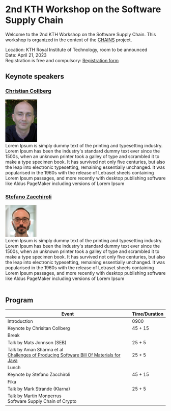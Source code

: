 # 2nd KTH Workshop on the Software Supply Chain

Welcome to the 2nd KTH Workshop on the Software Supply Chain. This workshop is organized in the context of the [CHAINS](https://chains.proj.kth.se/) project.


Location: KTH Royal Institute of Technology, room to be announced  
Date: April 21, 2023  
Registration is free and compulsory: [Registration form](https://www.kth.se/form/641b0b4cba29878959f79037)

## Keynote speakers

### [Christian Collberg](http://collberg.cs.arizona.edu/)

<img src="workshop_2_assets/christian_collberg.jpg" alt="christian collberg" width=100px />
<div>
Lorem Ipsum is simply dummy text of the printing and typesetting industry. Lorem Ipsum has been the industry's standard dummy text ever since the 1500s, when an unknown printer took a galley of type and scrambled it to make a type specimen book. It has survived not only five centuries, but also the leap into electronic typesetting, remaining essentially unchanged. It was popularised in the 1960s with the release of Letraset sheets containing Lorem Ipsum passages, and more recently with desktop publishing software like Aldus PageMaker including versions of Lorem Ipsum
</div>

### [Stefano Zacchiroli](https://upsilon.cc/~zack/)

<img src="workshop_2_assets/stefano_zacchiroli.jpg" alt="stefano zacchiroli" width=100px />
<div>
Lorem Ipsum is simply dummy text of the printing and typesetting industry. Lorem Ipsum has been the industry's standard dummy text ever since the 1500s, when an unknown printer took a galley of type and scrambled it to make a type specimen book. It has survived not only five centuries, but also the leap into electronic typesetting, remaining essentially unchanged. It was popularised in the 1960s with the release of Letraset sheets containing Lorem Ipsum passages, and more recently with desktop publishing software like Aldus PageMaker including versions of Lorem Ipsum
</div>

<br>

## Program

<table class="tg">
<thead>
  <tr>
    <th class="tg-c3ow">Event</th>
    <th class="tg-c3ow">Time/Duration</th>
  </tr>
</thead>
<tbody>
  <tr>
    <td class="tg-c3ow">Introduction</td>
    <td class="tg-c3ow">0900</td>
  </tr>
  <tr>
    <td class="tg-c3ow">Keynote by Chrisitan Collberg</td>
    <td class="tg-c3ow">45 + 15</td>
  </tr>
  <tr>
    <td class="tg-c3ow tg-span-column" colspan="2">Break</td>
  </tr>
  <tr>
    <td class="tg-c3ow">Talk by Mats Jonnson (SEB)</td>
    <td class="tg-c3ow">25 + 5</td>
  </tr>
  <tr>
    <td class="tg-c3ow">
        Talk by Aman Sharma et al
        <br>
        <a href="https://arxiv.org/abs/2303.1110">Challenges of Producing Software Bill Of Materials for Java</a>
    </td>
    <td class="tg-c3ow">25 + 5</td>
  </tr>
  <tr>
    <td class="tg-c3ow tg-span-column" colspan="2">Lunch</td>
  </tr>
  <tr>
    <td class="tg-c3ow">Keynote by Stefano Zacchiroli</td>
    <td class="tg-c3ow">45 + 15</td>
  </tr>
  <tr>
    <td class="tg-c3ow tg-span-column" colspan="2">Fika</td>
  </tr>
  <tr>
    <td class="tg-c3ow">Talk by Mark Strande (Klarna)</td>
    <td class="tg-c3ow">25 + 5</td>
  </tr>
  <tr>
    <td class="tg-c3ow">
        Talk by Martin Monperrus
        <br />
        Software Supply Chain of Crypto
    </td>
    <td class="tg-c3ow"></td>
  </tr>
</tbody>
</table>
